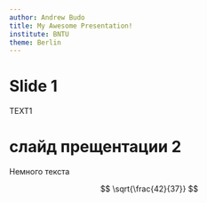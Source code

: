 ```yaml
---
author: Andrew Budo
title: My Awesome Presentation!
institute: BNTU
theme: Berlin
---
```


# Slide 1

 TEXT1

# слайд прещентации 2

Немного текста

$$
\sqrt{\frac{42}{37}}
$$